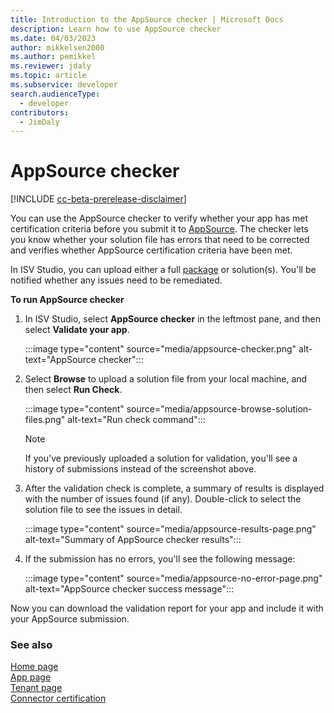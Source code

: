 ```yaml
---
title: Introduction to the AppSource checker | Microsoft Docs
description: Learn how to use AppSource checker
ms.date: 04/03/2023
author: mikkelsen2000
ms.author: pemikkel
ms.reviewer: jdaly
ms.topic: article
ms.subservice: developer
search.audienceType: 
  - developer
contributors: 
  - JimDaly
---
```


# AppSource checker

[!INCLUDE [cc-beta-prerelease-disclaimer](../../includes/cc-beta-prerelease-disclaimer.md)]

You can use the AppSource checker to verify whether your app has met certification criteria before you submit it to [AppSource](https://appsource.microsoft.com/). The checker lets you know whether your solution file has errors that need to be corrected and verifies whether AppSource certification criteria have been met.

In ISV Studio, you can upload either a full [package](/power-platform/alm/package-deployer-tool) or solution(s). You'll be notified whether any issues need to be remediated.

**To run AppSource checker**

1. In ISV Studio, select **AppSource checker** in the leftmost pane, and then select **Validate your app**.

   :::image type="content" source="media/appsource-checker.png" alt-text="AppSource checker":::

2. Select **Browse** to upload a solution file from your local machine, and then select **Run Check**.
   
   :::image type="content" source="media/appsource-browse-solution-files.png" alt-text="Run check command":::
 
   > [!NOTE]
   > If you've previously uploaded a solution for validation, you'll see a history of submissions instead of the screenshot above.

3. After the validation check is complete, a summary of results is displayed with the number of issues found (if any). Double-click to select the solution file to see the issues in detail.

   :::image type="content" source="media/appsource-results-page.png" alt-text="Summary of AppSource checker results":::

4. If the submission has no errors, you'll see the following message:
 
   :::image type="content" source="media/appsource-no-error-page.png" alt-text="AppSource checker success message":::
   
Now you can download the validation report for your app and include it with your AppSource submission.

### See also

[Home page](home.md)<br/>
[App page](app.md)<br/>
[Tenant page](tenant.md)<br/>
[Connector certification](connector-certification.md)
